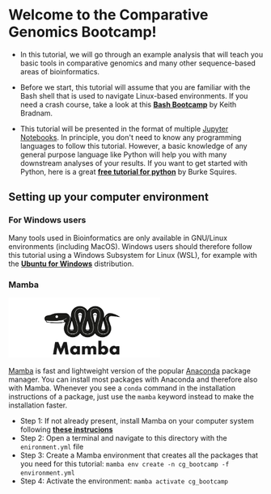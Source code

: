 # Welcome to the Comparative Genomics Bootcamp!


* In this tutorial, we will go through an example analysis that will teach you basic tools in comparative genomics and many other sequence-based areas of bioinformatics.

* Before we start, this tutorial will assume that you are familiar with the Bash shell that is used to navigate Linux-based environments. If you need a crash course, take a look at this **[Bash Bootcamp](http://korflab.ucdavis.edu/bootcamp.html)** by Keith Bradnam.

* This tutorial will be presented in the format of multiple [Jupyter Notebooks](https://jupyter.org/). In principle, you don't need to know any programming languages to follow this tutorial. However, a basic knowledge of any general purpose language like Python will help you with many downstream analyses of your results. If you want to get started with Python, here is a great **[free tutorial for python](https://github.com/burkesquires/python_biologist/tree/master)** by Burke Squires. 

## Setting up your computer environment

### For Windows users

Many tools used in Bioinformatics are only available in GNU/Linux environments (including MacOS). Windows users should therefore follow this tutorial using a Windows Subsystem for Linux (WSL), for example with the **[Ubuntu for Windows](https://ubuntu.com/desktop/wsl)** distribution.

### Mamba

<img src="docs/mamba_logo.png" width="300"/>

[Mamba](https://mamba.readthedocs.io/en/latest/installation/mamba-installation.html) is fast and lightweight version of the popular [Anaconda](https://www.anaconda.com/) package manager. You can install most packages with Anaconda and therefore also with Mamba. Whenever you see a `conda` command in the installation instructions of a package, just use the `mamba` keyword instead to make the installation faster.

- Step 1: If not already present, install Mamba on your computer system following **[these instrucions](https://anaconda.org/conda-forge/mamba)**
- Step 2: Open a terminal and navigate to this directory with the `enironment.yml` file
- Step 3: Create a Mamba environment that creates all the packages that you need for this tutorial: `mamba env create -n cg_bootcamp -f environment.yml`
- Step 4: Activate the environment: `mamba activate cg_bootcamp`
